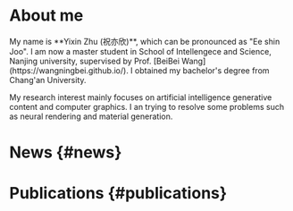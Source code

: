 <!-----
permalink: /
title: "About me"
author_profile: true
redirect_from: 
  - /about/
  - /about.html
--->
# About me 
<section id="about-me">
My name is **Yixin Zhu (祝亦欣)**, which can be pronounced as "Ee shin Joo". I am now a master student in School of Intellengece and Science, Nanjing university, supervised by Prof. [BeiBei Wang](https://wangningbei.github.io/). I obtained my bachelor's degree from Chang'an University.

My research interest mainly focuses on artificial intelligence generative content and computer graphics. I an trying to resolve some problems such as neural rendering and material generation.
</section>

# News {#news}
<section id="news">

</section>


# Publications {#publications}
<section id="publications">

</section>
